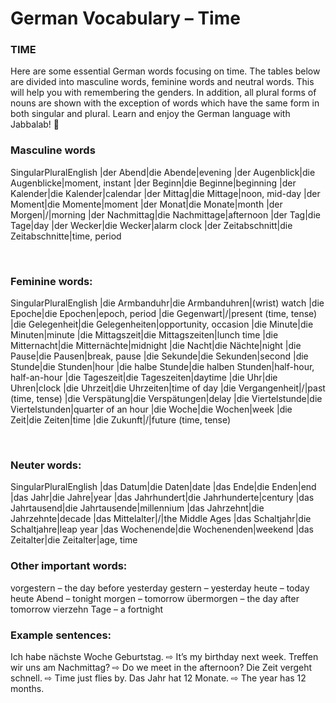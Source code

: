 # German Vocabulary – Time

[](http://www.jabbalab.com/blog/wp-content/uploads/2013/10/vocabtime.jpg)

### TIME

Here are some essential German words focusing on time. The tables below are divided into masculine words, feminine words and neutral words. This will help you with remembering the genders. In addition, all plural forms of nouns are shown with the exception of words which have the same form in both singular and plural. Learn and enjoy the German language with Jabbalab! 🙂

### Masculine words
SingularPluralEnglish
|der Abend|die Abende|evening
|der Augenblick|die Augenblicke|moment, instant
|der Beginn|die Beginne|beginning
|der Kalender|die Kalender|calendar
|der Mittag|die Mittage|noon, mid-day
|der Moment|die Momente|moment
|der Monat|die Monate|month
|der Morgen|/|morning
|der Nachmittag|die Nachmittage|afternoon
|der Tag|die Tage|day
|der Wecker|die Wecker|alarm clock
|der Zeitabschnitt|die Zeitabschnitte|time, period



 

### Feminine words:
SingularPluralEnglish
|die Armbanduhr|die Armbanduhren|(wrist) watch
|die Epoche|die Epochen|epoch, period
|die Gegenwart|/|present (time, tense)
|die Gelegenheit|die Gelegenheiten|opportunity, occasion
|die Minute|die Minuten|minute
|die Mittagszeit|die Mittagszeiten|lunch time
|die Mitternacht|die Mitternächte|midnight
|die Nacht|die Nächte|night
|die Pause|die Pausen|break, pause
|die Sekunde|die Sekunden|second
|die Stunde|die Stunden|hour
|die halbe Stunde|die halben Stunden|half-hour, half-an-hour
|die Tageszeit|die Tageszeiten|daytime
|die Uhr|die Uhren|clock
|die Uhrzeit|die Uhrzeiten|time of day
|die Vergangenheit|/|past (time, tense)
|die Verspätung|die Verspätungen|delay
|die Viertelstunde|die Viertelstunden|quarter of an hour
|die Woche|die Wochen|week
|die Zeit|die Zeiten|time
|die Zukunft|/|future (time, tense)



 

### Neuter words:
SingularPluralEnglish
|das Datum|die Daten|date
|das Ende|die Enden|end
|das Jahr|die Jahre|year
|das Jahrhundert|die Jahrhunderte|century
|das Jahrtausend|die Jahrtausende|millennium
|das Jahrzehnt|die Jahrzehnte|decade
|das Mittelalter|/|the Middle Ages
|das Schaltjahr|die Schaltjahre|leap year
|das Wochenende|die Wochenenden|weekend
|das Zeitalter|die Zeitalter|age, time



### Other important words:

vorgestern – the day before yesterday
gestern – yesterday
heute – today
heute Abend – tonight
morgen – tomorrow
übermorgen – the day after tomorrow
vierzehn Tage – a fortnight

### Example sentences:

Ich habe nächste Woche Geburtstag. ⇨ It’s my birthday next week.
Treffen wir uns am Nachmittag? ⇨ Do we meet in the afternoon?
Die Zeit vergeht schnell. ⇨ Time just flies by.
Das Jahr hat 12 Monate. ⇨ The year has 12 months.
